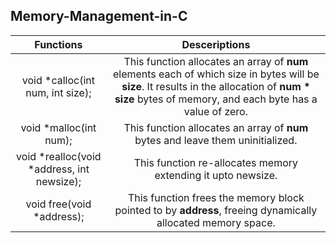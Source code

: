 
## Memory-Management-in-C

 | Functions | Desceriptions |
 | :---: | :---: |
 | void *calloc(int num, int size); | This function allocates an array of **num** elements each of which size in bytes will be **size**. It results in the allocation of **num * size** bytes of memory, and each byte has a value of zero. |
 | void *malloc(int num); | This function allocates an array of **num** bytes and leave them uninitialized. |
 | void *realloc(void *address, int newsize); | This function re-allocates memory extending it upto newsize. |
 | void free(void *address); | This function frees the memory block pointed to by **address**, freeing dynamically allocated memory space.|

 